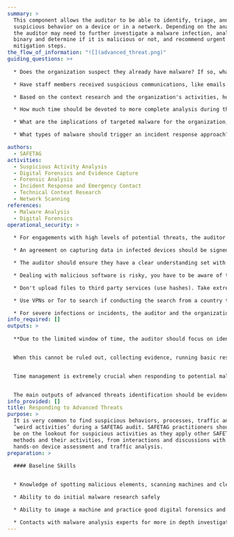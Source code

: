 ```yaml
---
summary: >
  This component allows the auditor to be able to identify, triage, and analyze
  suspicious behavior on a device or in a network. Depending on the analysis,
  the auditor may need to further investigate a malware infection, analyze a
  binary and determine if it is malicious or not, and recommend urgent
  mitigation steps.
the_flow_of_information: "![](advanced_threat.png)"
guiding_questions: >+
  
  * Does the organization suspect they already have malware? If so, what evidence supports that?

  * Have staff members received suspicious communications, like emails or IMs?

  * Based on the context research and the organization's activities, how likely are targeted attacks?

  * How much time should be devoted to more complete analysis during the audit itself, and what other factors change that?

  * What are the implications of targeted malware for the organization, and for the current assessment process?

  * What types of malware should trigger an incident response approach?

authors:
  - SAFETAG
activities:
  - Suspicious Activity Analysis
  - Digital Forensics and Evidence Capture
  - Forensic Analysis
  - Incident Response and Emergency Contact
  - Technical Context Research
  - Network Scanning
references:
  - Malware Analysis
  - Digital Forensics
operational_security: >
  
  * For engagements with high levels of potential threats, the auditor should conduct a more comprehensive **Adversary Capability Assessment** - based on the the technical context research work. Are there Advanced Persistent Threats which should be taken into account? How do they operate? Are there known indicators of compromise to look for?

  * An agreement on capturing data in infected devices should be signed with the organization before this step.

  * The auditor should ensure they have a clear understanding set with the organization on an incidence response plan, points of contact, and process to allow for safe discussions.

  * Dealing with malicious software is risky, you have to be aware of the threats around it, don’t infect yourself or more machines.

  * Don't upload files to third party services (use hashes). Take extreme care with identifying or potentially targeted information.

  * Use VPNs or Tor to search if conducting the search from a country that is highly competitive with the organization’s country, or is known to surveil.

  * For severe infections or incidents, the auditor and the organization may agree, through the Incident Response Plan, to clean or reformat critical devices. This is extremely time consuming, and may result in the loss of data, critical programs where the installation media/license has been lost, and potential re-infection. Proceed with extreme caution and clarity.
info_required: []
outputs: >
  
  **Due to the limited window of time, the auditor should focus on identifying suspicious activities and triaging them rapidly**. Many of these will be false positives related to other non-malicious software causing the machine to "act weird" or other types of less serious (and non-targeted) malicious software like adware or ransomware.


  When this cannot be ruled out, collecting evidence, running basic research and analysis, and assessing the risk and impact against organizational priorities will help prioritize further action. In-depth binary analysis is best kept for post-audit work during the reporting and follow-up phases. If critical assets are compromised, the auditor might need to coordinate urgent mitigation measures with other IT experts.


  Time management is extremely crucial when responding to potential malware infections and similar more advanced threats. If using this method, the auditor should constantly question whether to continue this process or complete other aspects of their audit plan. At the end of the audit process, not having an understanding of the organization's risk tolerance, existing capacity, current practices/processes/policies and existing informational assets will undermine the auditor's ability to provide a prioritized report or understand the context around the potentially malicious activity they have uncovered.


  The main outputs of advanced threats identification should be evidence like files, emails, screenshots and URLs included in messages or spotted in suspicious connections.
info_provided: []
title: Responding to Advanced Threats
purpose: >
  It is very common to find suspicious behaviors, processes, traffic and other
  ‘weird activities’ during a SAFETAG audit. SAFETAG practitioners should always
  be on the lookout for suspicious activities as they apply other SAFETAG
  methods and their activities, from interactions and discussions with staff to
  hands-on device assessment and traffic analysis.
preparation: >
  
  #### Baseline Skills


  * Knowledge of spotting malicious elements, scanning machines and cleaning them

  * Ability to do initial malware research safely

  * Ability to image a machine and practice good digital forensics and evidence capture processes (see the Evidence Capture exercise)

  * Contacts with malware analysis experts for more in depth investigation
---
```

